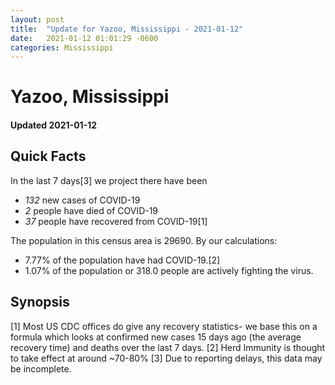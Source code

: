 ```yaml
---
layout: post
title:  "Update for Yazoo, Mississippi - 2021-01-12"
date:   2021-01-12 01:01:29 -0600
categories: Mississippi
---
```


# Yazoo, Mississippi
#### Updated 2021-01-12

## Quick Facts

In the last 7 days[3] we project there have been
- *132* new cases of COVID-19
- *2* people have died of COVID-19
- *37* people have recovered from COVID-19[1]

The population in this census area is 29690. By our calculations:
- 7.77% of the population have had COVID-19.[2]
- 1.07% of the population or 318.0 people are actively fighting the virus.

## Synopsis




[1] Most US CDC offices do give any recovery statistics- we base this on a formula which looks at confirmed new cases
15 days ago (the average recovery time) and deaths over the last 7 days.
[2] Herd Immunity is thought to take effect at around ~70-80%
[3] Due to reporting delays, this data may be incomplete. 
    